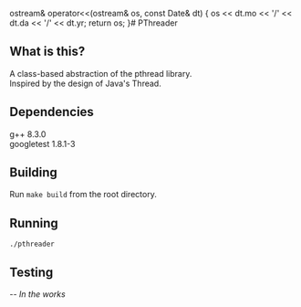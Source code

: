 ostream& operator<<(ostream& os, const Date& dt)
{
    os << dt.mo << '/' << dt.da << '/' << dt.yr;
    return os;
}# PThreader

## What is this?
A class-based abstraction of the pthread library.<br>
Inspired by the design of Java's Thread.

## Dependencies
g++ 8.3.0<br>
googletest 1.8.1-3

## Building
Run `make build` from the root directory.

## Running
`./pthreader`

## Testing
-- *In the works*
